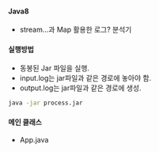 #### Java8 
- stream...과 Map 활용한 로그? 분석기

#### 실행방법

- 동봉된 Jar 파일을 실행.
- input.log는 jar파일과 같은 경로에 놓아야 함.
- output.log는 jar파일과 같은 경로에 생성.

```bash
java -jar process.jar
```

#### 메인 클래스

- App.java 

